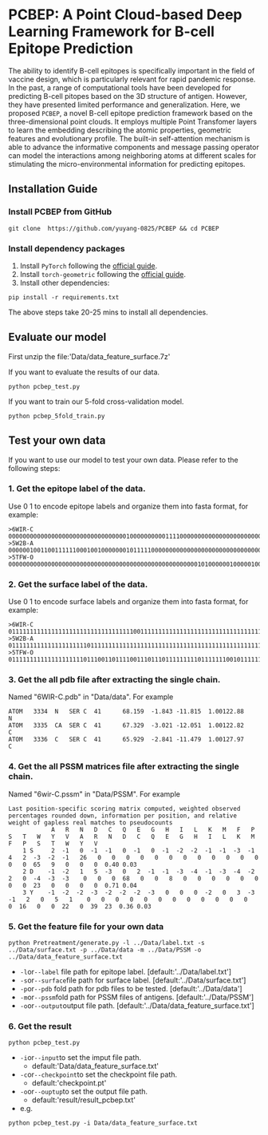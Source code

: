 # PCBEP: A Point Cloud-based Deep Learning Framework for B-cell Epitope Prediction

The ability to identify B-cell epitopes is specifically important in the field of vaccine design, which is particularly relevant for rapid pandemic response. In the past, a range of computational tools have been developed for predicting B-cell pitopes based on the 3D structure of antigen. However, they have presented limited performance and generalization. Here, we proposed `PCBEP`, a novel B-cell epitope prediction framework based on the three-dimensional point clouds. It employs multiple Point Transfomer layers to learn the embedding describing the atomic properties, geometric features and evolutionary profile. The built-in self-attention mechanism is able to advance the informative components and message passing operator can model the interactions among neighboring atoms at different scales for stimulating the micro-environmental information for predicting epitopes.
## Installation Guide
### Install PCBEP from GitHub
```shell
git clone  https://github.com/yuyang-0825/PCBEP && cd PCBEP
```
### Install dependency packages
1. Install `PyTorch` following the [official guide](https://pytorch.org/get-started/locally/).
1. Install `torch-geometric` following the [official guide](https://pytorch-geometric.readthedocs.io/en/latest/notes/installation.html).
1. Install other dependencies:
```
pip install -r requirements.txt
```
The above steps take 20-25 mins to install all dependencies.

## Evaluate our model
First unzip the file:'Data/data_feature_surface.7z'

If you want to evaluate the results of our data.
```shell
python pcbep_test.py
```
If you want to train our 5-fold cross-validation model.
```shell
python pcbep_5fold_train.py
```
## Test your own data 
If you want to use our model to test your own data. Please refer to the following steps:
### 1. Get the epitope label of the data.   
Use 0 1 to encode epitope labels and organize them into fasta format, for example: 
```
>6WIR-C
00000000000000000000000000000000010000000000111100000000000000000000000000000000000111111
>5W2B-A
0000001001100111111000100100000001011111000000000000000000000000000000000000000000000100000011001
>5TFW-O
0000000000000000000000000000000000000000000000000000010100000010000010000000000000000000000000000000000000011110011011001000000000000000000000000000000000
```

### 2. Get the surface label of the data.  
Use 0 1 to encode surface labels and organize them into fasta format, for example:
```
>6WIR-C
011111111111111111111111111111111110011111111111111111111111111111111111111111111111111111
>5W2B-A
01111111111111111111110111111111111111111111111111111111111111111111111111111111011111111111011111
>5TFW-O
01111111111111111111101110011011110011101110111111111011111110010111111111100000101111101111111111101000010111111111011111111111110110111111101110111111111
```

### 3. Get the all pdb file after extracting the single chain.  
 Named "6WIR-C.pdb" in "Data/data". For example
```
ATOM   3334  N   SER C  41      68.159  -1.843 -11.815  1.00122.88           N  
ATOM   3335  CA  SER C  41      67.329  -3.021 -12.051  1.00122.82           C  
ATOM   3336  C   SER C  41      65.929  -2.841 -11.479  1.00127.97           C  
```

### 4. Get the all PSSM matrices file after extracting the single chain.  
 Named "6wir-C.pssm" in "Data/PSSM". For example
```
Last position-specific scoring matrix computed, weighted observed percentages rounded down, information per position, and relative weight of gapless real matches to pseudocounts
            A   R   N   D   C   Q   E   G   H   I   L   K   M   F   P   S   T   W   Y   V   A   R   N   D   C   Q   E   G   H   I   L   K   M   F   P   S   T   W   Y   V
    1 S     2  -1   0  -1  -1   0  -1   0  -1  -2  -2  -1  -1  -3  -1   4   2  -3  -2  -1   26   0   0   0   0   0   0   0   0   0   0   0   0   0   0  65   9   0   0   0  0.40 0.03
    2 D    -1  -2   1   5  -3   0   2  -1  -1  -3  -4  -1  -3  -4  -2   2   0  -4  -3  -3    0   0   0  68   0   0   8   0   0   0   0   0   0   0   0  23   0   0   0   0  0.71 0.04
    3 Y    -1  -2  -2  -3  -2  -2  -2  -3   0   0   0  -2   0   3  -3  -1   2   0   5   1    0   0   0   0   0   0   0   0   0   0   0   0   0  16   0   0  22   0  39  23  0.36 0.03  
```

### 5. Get the feature file for your own data
```
python Pretreatment/generate.py -l ../Data/label.txt -s ../Data/surface.txt -p ../Data/data -m ../Data/PSSM -o ../Data/data_feature_surface.txt
```
- `-l`or`--label` file path for epitope label.  [default:'../Data/label.txt']
- `-s`or`--surface`file path for surface label. [default:'../Data/surface.txt']
- `-p`or`--pdb` fold path for pdb files to be tested.  [default:'../Data/data']
- `-m`or`--pssm`fold path for PSSM files of antigens. [default:'../Data/PSSM']
- `-o`or`--output`output file path. [default:'../Data/data_feature_surface.txt']

### 6. Get the result
```
python pcbep_test.py
```
- `-i`or`--input`to set the imput file path. 
  - default:'Data/data_feature_surface.txt'
- `-c`or`--checkpoint`to set the checkpoint file path. 
  - default:'checkpoint.pt'
- `-o`or`--ouptup`to set the output file path. 
  - default:'result/result_pcbep.txt'
- e.g.
```
python pcbep_test.py -i Data/data_feature_surface.txt
```
